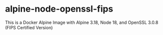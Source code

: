 # alpine-node-openssl-fips
This is a Docker Alpine Image with Alpine 3.18, Node 18, and OpenSSL 3.0.8 (FIPS Certified Version)
